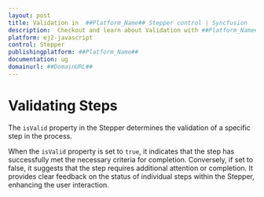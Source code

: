 ```yaml
---
layout: post
title: Validation in  ##Platform_Name## Stepper control | Syncfusion
description:  Checkout and learn about Validation with ##Platform_Name## Stepper control of Syncfusion Essential JS 2 and more details.
platform: ej2-javascript
control: Stepper
publishingplatform: ##Platform_Name##
documentation: ug
domainurl: ##DomainURL##
---
```


# Validating Steps 

The `isValid` property in the Stepper determines the validation of a specific step in the process.

When the `isValid` property is set to `true`, it indicates that the step has successfully met the necessary criteria for completion. Conversely, if set to false, it suggests that the step requires additional attention or completion. It provides clear feedback on the status of individual steps within the Stepper, enhancing the user interaction.
